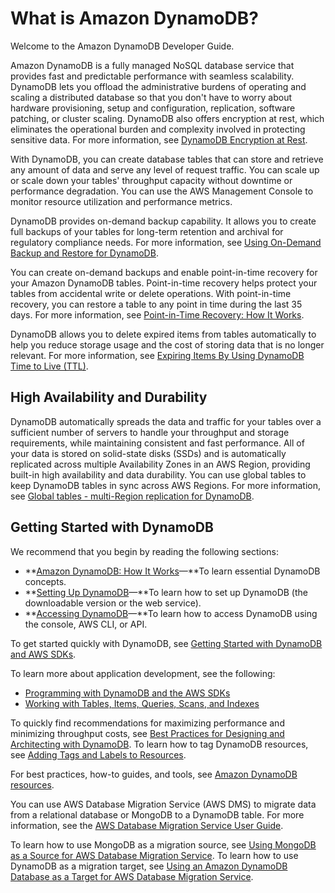 # What is Amazon DynamoDB?<a name="Introduction"></a>

Welcome to the Amazon DynamoDB Developer Guide\.

Amazon DynamoDB is a fully managed NoSQL database service that provides fast and predictable performance with seamless scalability\. DynamoDB lets you offload the administrative burdens of operating and scaling a distributed database so that you don't have to worry about hardware provisioning, setup and configuration, replication, software patching, or cluster scaling\. DynamoDB also offers encryption at rest, which eliminates the operational burden and complexity involved in protecting sensitive data\. For more information, see [DynamoDB Encryption at Rest](EncryptionAtRest.md)\.

With DynamoDB, you can create database tables that can store and retrieve any amount of data and serve any level of request traffic\. You can scale up or scale down your tables' throughput capacity without downtime or performance degradation\. You can use the AWS Management Console to monitor resource utilization and performance metrics\.

DynamoDB provides on\-demand backup capability\. It allows you to create full backups of your tables for long\-term retention and archival for regulatory compliance needs\. For more information, see [Using On\-Demand Backup and Restore for DynamoDB](BackupRestore.md)\.

 You can create on\-demand backups and enable point\-in\-time recovery for your Amazon DynamoDB tables\. Point\-in\-time recovery helps protect your tables from accidental write or delete operations\. With point\-in\-time recovery, you can restore a table to any point in time during the last 35 days\. For more information, see [Point\-in\-Time Recovery: How It Works](PointInTimeRecovery_Howitworks.md)\.

 DynamoDB allows you to delete expired items from tables automatically to help you reduce storage usage and the cost of storing data that is no longer relevant\. For more information, see [Expiring Items By Using DynamoDB Time to Live \(TTL\)](TTL.md)\.

## High Availability and Durability<a name="ddb_highavailability"></a>

DynamoDB automatically spreads the data and traffic for your tables over a sufficient number of servers to handle your throughput and storage requirements, while maintaining consistent and fast performance\. All of your data is stored on solid\-state disks \(SSDs\) and is automatically replicated across multiple Availability Zones in an AWS Region, providing built\-in high availability and data durability\. You can use global tables to keep DynamoDB tables in sync across AWS Regions\. For more information, see [Global tables \- multi\-Region replication for DynamoDB](GlobalTables.md)\.

## Getting Started with DynamoDB<a name="ddb_getstarted"></a>

We recommend that you begin by reading the following sections:
+ **[Amazon DynamoDB: How It Works](HowItWorks.md)—**To learn essential DynamoDB concepts\.
+ **[Setting Up DynamoDB](SettingUp.md)—**To learn how to set up DynamoDB \(the downloadable version or the web service\)\.
+ **[Accessing DynamoDB](AccessingDynamoDB.md)—**To learn how to access DynamoDB using the console, AWS CLI, or API\.

To get started quickly with DynamoDB, see [Getting Started with DynamoDB and AWS SDKs](GettingStarted.md)\.

To learn more about application development, see the following:
+ [Programming with DynamoDB and the AWS SDKs](Programming.md)
+ [Working with Tables, Items, Queries, Scans, and Indexes](WorkingWithDynamo.md)

 To quickly find recommendations for maximizing performance and minimizing throughput costs, see [Best Practices for Designing and Architecting with DynamoDB](best-practices.md)\. To learn how to tag DynamoDB resources, see [Adding Tags and Labels to Resources](Tagging.md)\.

For best practices, how\-to guides, and tools, see [Amazon DynamoDB resources](https://aws.amazon.com/dynamodb/resources/)\. 

You can use AWS Database Migration Service \(AWS DMS\) to migrate data from a relational database or MongoDB to a DynamoDB table\. For more information, see the [AWS Database Migration Service User Guide](https://docs.aws.amazon.com/dms/latest/userguide/)\.

To learn how to use MongoDB as a migration source, see [Using MongoDB as a Source for AWS Database Migration Service](https://docs.aws.amazon.com/dms/latest/userguide/CHAP_Source.MongoDB.html)\. To learn how to use DynamoDB as a migration target, see [Using an Amazon DynamoDB Database as a Target for AWS Database Migration Service](https://docs.aws.amazon.com/dms/latest/userguide/CHAP_Target.DynamoDB.html)\.